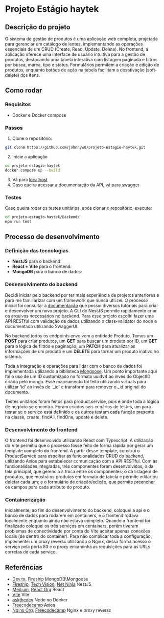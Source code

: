# Projeto Estágio haytek

## Descrição do projeto

O sistema de gestão de produtos é uma aplicação web completa, projetada para gerenciar um catálogo de lentes, implementando as operações essenciais de um CRUD (Create, Read, Update, Delete). No frontend, a aplicação oferece uma interface de usuário intuitiva para a gestão de produtos, destacando uma tabela interativa com listagem paginada e filtros por busca, marca, tipo e status. Formulários permitem a criação e edição de produtos, enquanto botões de ação na tabela facilitam a desativação (soft-delete) dos itens.

## Como rodar
### Requisitos

- Docker e Docker compose

### Passos
1. Clone o repositório:
```bash
git clone https://github.com/johnnyw0/projeto-estagio-haytek.git
```
2. Inicie a aplicação
```bash
cd projeto-estagio-haytek
docker compose up --build
```
3. Vá para [localhost](http://localhost)
4. Caso queira acessar a documentação da API, vá para [swagger](http://localhost/docs)

### Testes

Caso queira rodar os testes unitários, após clonar o repositório, execute:
```bash
cd projeto-estagio-haytek/Backend/
npm run test
```
## Processo de desenvolvimento

### Definição das tecnologias
- **NestJS** para o backend:
- **React + Vite** para o frontend:
- **MongoDB** para o banco de dados:

### Desenvolvimento do backend

Decidi iniciar pelo backend por ter mais experiência de projetos anteriores e para me familiarizar com um framework que nunca utilizei. O processo inicial foi consultar a [documentação](https://docs.nestjs.com/first-steps) que possui diversos tutoriais para criar e desenvolver um novo projeto. A CLI do NestJS permite rapidamente criar os arquivos necessários no backend. Para esse projeto escolhi fazer uma API RESTful com validação de dados utilizando o class-validator do node e documentada utilizando SwaggerUI.

No backend todos os endpoints envolvem a entidade Produto. Temos um **POST** para criar produtos, um **GET** para buscar um produto por ID, um **GET** para a lógica de filtros e paginação, um **PATCH** para atualizar as informações de um produto e um **DELETE** para tornar um produto inativo no sistema.

Toda a integração e operações para lidar com o banco de dados foi implementada utilizando a biblioteca [Mongoose](https://mongoosejs.com/). Um ponto importante aqui foi o uso de um ID customizado no formato uuidv4 ao invés do ObjectID criado pelo mongo. Esse mapeamento foi feito utilizando virtuals para utilizar 'id' ao invés de '_id' e transform para remover o _id original do documento. 

Testes unitários foram feitos para product.service, pois é onde toda a lógica de negócio se encontra. Foram criados seis cenários de testes, um para testar se o serviço está definido e os outros testam cada função presente na classe, create, findAll, findOne, update e delete.

### Desenvolvimento do frontend

O frontend foi desenvolvido utilizando React com Typescript. A utilização do Vite permitiu que o processo fosse feito de forma rápida por gerar um template completo do frontend. A partir desse template, construí o ProductService para espelhar as funcionalidades CRUD do backend, utilizando Axios para estabelecer comunicação com a API RESTful. Com as funcionalidades integradas, três componentes foram desenvolvidos, o da tela principal, que gerencia a troca entre os componentes; o da listagem de produtos, que mostra os produtos em formato de tabela e permite editar ou deletar cada um; e o formulário de criação/edição, que permite preencher os campos para cada atributo do produto.

### Containerização

Inicialmente, ao fim do desenvolvimento do backend, coloquei a api e o banco de dados para rodarem em containers, e o frontend rodava localmente enquanto ainda não estava completo. Quando o frontend foi finalizado coloquei os três serviços em containers, porém tiveram problemas de conectividade por conta do Vite aceitar apenas conexões locais (de dentro do container). Para não complicar toda a configuração, implementei um proxy reverso utilizando o Nginx, dessa forma acesso o serviço pela porta 80 e o proxy encaminha as requisições para as URLs corretas de cada serviço.










## Referências
- [Dev.to](https://dev.to/munisekharudavalapati/mongoose-with-nestjs-and-mongodb-a-complete-guide-by-munisekhar-udavalapati-57b5), [Fireship](https://youtu.be/-bt_y4Loofg?si=BKy60HCvUzBpAaYQ) MongoDB\Mongoose
- [Fireship](https://youtu.be/0M8AYU_hPas?si=vr2zoRms_nR2ss-Y), [Tech Vision](https://youtu.be/IdsBwplQAMw?si=b5p4fkVcNUVF8P1d), [Net Ninja](https://www.youtube.com/watch?v=pcX97ZrTE6M&list=PL4cUxeGkcC9g8YFseGdkyj9RH9kVs_cMr) NestJS
- [Medium](https://medium.com/nerd-for-tech/react-js-services-854be54a6ba1), [React Org](https://pt-br.legacy.reactjs.org/docs/getting-started.html) React
- [Vite](https://vite.dev/guide/env-and-mode) Vite
- [askthedev](https://askthedev.com/question/how-can-i-set-up-the-most-recent-version-of-node-js-in-a-docker-container/) Node no Docker
- [Freecodecamp](https://www.freecodecamp.org/news/how-to-fetch-api-data-in-react-using-axios/) Axios
- [Nginx Org](https://nginx.org/en/), [Freecodecamp](https://www.freecodecamp.org/portuguese/news/como-configurar-um-proxy-reverso-de-modo-facil-e-seguro-com-docker-nginx-e-letsencrypt/) Nginx e proxy reverso
